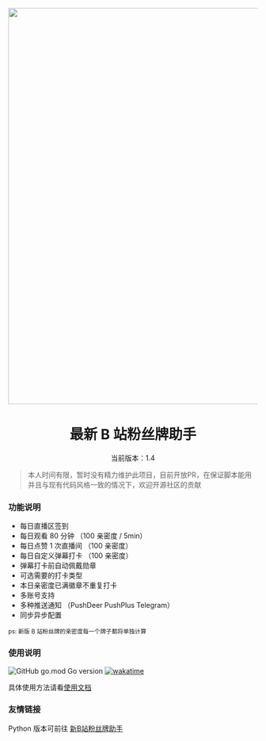 <p align="center">
  <img src="image/logo.png" width="800" alt="">
</p>
<div align="center">
  <h1> 最新 B 站粉丝牌助手</h1>
  <p>当前版本：1.4</p>
</div>

> 本人时间有限，暂时没有精力维护此项目，目前开放PR，在保证脚本能用并且与现有代码风格一致的情况下，欢迎开源社区的贡献

### 功能说明

- 每日直播区签到
- 每日观看 80 分钟 （100 亲密度 / 5min）
- 每日点赞 1 次直播间 （100 亲密度）
- 每日自定义弹幕打卡 （100 亲密度）
- 弹幕打卡前自动佩戴勋章
- 可选需要的打卡类型
- 本日亲密度已满徽章不重复打卡
- 多账号支持
- 多种推送通知 （PushDeer PushPlus Telegram）
- 同步异步配置

<small>ps: 新版 B 站粉丝牌的亲密度每一个牌子都将单独计算</small>

### 使用说明

![GitHub go.mod Go version](https://img.shields.io/github/go-mod/go-version/ThreeCatsLoveFish/MedalHelper)
[![wakatime](https://wakatime.com/badge/github/ThreeCatsLoveFish/MedalHelper.svg)](https://wakatime.com/badge/github/ThreeCatsLoveFish/MedalHelper)

具体使用方法请看[使用文档](Usage.md)

### 友情链接

Python 版本可前往 [新B站粉丝牌助手](https://github.com/XiaoMiku01/fansMedalHelper)
